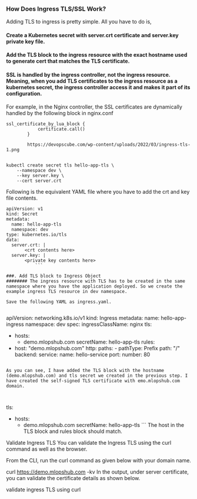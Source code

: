 
### How Does Ingress TLS/SSL Work?
Adding TLS to ingress is pretty simple. All you have to do is,

#### Create a Kubernetes secret with server.crt certificate and server.key private key file.
#### Add the TLS block to the ingress resource with the exact hostname used to generate cert that matches the TLS certificate.
#### SSL is handled by the ingress controller, not the ingress resource. Meaning, when you add TLS certificates to the ingress resource as a kubernetes secret, the ingress controller access it and makes it part of its configuration.

For example, in the Nginx controller, the SSL certificates are dynamically handled by the following block in nginx.conf
```
ssl_certificate_by_lua_block {
			certificate.call()
		}
		
		https://devopscube.com/wp-content/uploads/2022/03/ingress-tls-1.png
		
```		
```
kubectl create secret tls hello-app-tls \
    --namespace dev \
    --key server.key \
    --cert server.crt
```
Following is the equivalent YAML file where you have to add the crt and key file contents.
```
apiVersion: v1
kind: Secret
metadata:
  name: hello-app-tls
  namespace: dev
type: kubernetes.io/tls
data:
  server.crt: |
       <crt contents here>
  server.key: |
       <private key contents here>
	       ```
	       
###. Add TLS block to Ingress Object
######## The ingress resource with TLS has to be created in the same namespace where you have the application deployed. So we create the example ingress TLS resource in dev namespace.

Save the following YAML as ingress.yaml. 
	       
```
apiVersion: networking.k8s.io/v1
kind: Ingress
metadata:
  name: hello-app-ingress
  namespace: dev
spec:
  ingressClassName: nginx
  tls:
  - hosts:
    - demo.mlopshub.com
    secretName: hello-app-tls
  rules:
  - host: "demo.mlopshub.com"
    http:
      paths:
        - pathType: Prefix
          path: "/"
          backend:
            service:
              name: hello-service
              port:
                number: 80
 ```
	       
As you can see, I have added the TLS block with the hostname (demo.mlopshub.com) and tls secret we created in the previous step. I have created the self-signed TLS certificate with emo.mlopshub.com domain.
	       
	       
```
tls:
  - hosts:
    - demo.mlopshub.com
    secretName: hello-app-tls
	      ```
The host in the TLS block and rules block should match.

Validate Ingress TLS
You can validate the Ingress TLS using the curl command as well as the browser.

From the CLI, run the curl command as given below with your domain name.

curl https://demo.mlopshub.com -kv
In the output, under server certificate, you can validate the certificate details as shown below.

validate ingress TLS using curl


